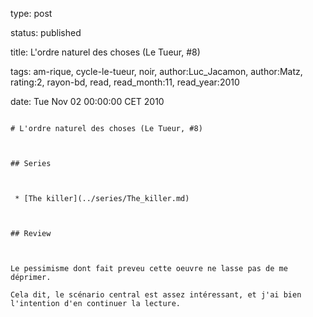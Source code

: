 type: post
status: published
title: L'ordre naturel des choses (Le Tueur, #8)
tags:  am-rique,  cycle-le-tueur,  noir, author:Luc_Jacamon, author:Matz, rating:2, rayon-bd, read, read_month:11, read_year:2010
date: Tue Nov 02 00:00:00 CET 2010
~~~~~~
# L'ordre naturel des choses (Le Tueur, #8)

## Series

 * [The killer](../series/The_killer.md)

## Review

Le pessimisme dont fait preveu cette oeuvre ne lasse pas de me déprimer.  
Cela dit, le scénario central est assez intéressant, et j'ai bien l'intention d'en continuer la lecture.